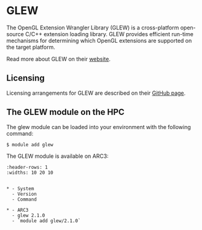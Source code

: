 # GLEW

The OpenGL Extension Wrangler Library (GLEW) is a cross-platform open-source C/C++ extension loading library. GLEW provides efficient run-time mechanisms for determining which OpenGL extensions are supported on the target platform.



Read more about GLEW on their [website](http://glew.sourceforge.net/).





## Licensing 

Licensing arrangements for GLEW are described on their [GitHub page](https://github.com/nigels-com/glew#copyright-and-licensing).



## The GLEW module on the HPC

The glew module can be loaded into your environment with the following command:

```bash
$ module add glew
```

The GLEW module is available on ARC3:

```{list-table}
:header-rows: 1
:widths: 10 20 10


* - System
  - Version
  - Command

* - ARC3
  - glew 2.1.0
  - `module add glew/2.1.0`

```